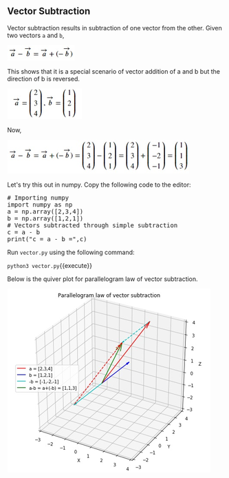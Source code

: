 ## Vector Subtraction
Vector subtraction results in subtraction of one vector from the other. Given two vectors `a` and `b`,

![Vector Subtraction 1](./assets/vs1.jpg)

This shows that it is a special scenario of vector addition of a and b but the direction of b is reversed.

![Vector Subtraction 2](./assets/vs2.jpg)

Now,

![Vector Subtraction 3](./assets/vs3.jpg)

Let's try this out in numpy. Copy the following code to the editor:

<pre class="file" data-filename="vector.py" data-target="replace">
# Importing numpy
import numpy as np
a = np.array([2,3,4])
b = np.array([1,2,1])
# Vectors subtracted through simple subtraction
c = a - b
print("c = a - b =",c)
</pre>

Run `vector.py` using the following command:

`python3 vector.py`{{execute}}

Below is the quiver plot for parallelogram law of vector subtraction.

![Subtraction parallelogram](./assets/pmsubtraction.jpg)